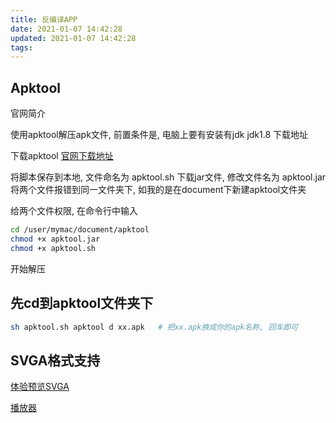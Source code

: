 ```yaml
---
title: 反编译APP
date: 2021-01-07 14:42:28
updated: 2021-01-07 14:42:28
tags:
---
```



## Apktool

官网简介

使用apktool解压apk文件, 前置条件是, 电脑上要有安装有jdk jdk1.8 下载地址

下载apktool [官网下载地址](https://ibotpeaches.github.io/Apktool/install/)

将脚本保存到本地, 文件命名为 apktool.sh
下载jar文件, 修改文件名为 apktool.jar
将两个文件报错到同一文件夹下, 如我的是在document下新建apktool文件夹

给两个文件权限, 在命令行中输入

```bash
cd /user/mymac/document/apktool
chmod +x apktool.jar
chmod +x apktool.sh
```

开始解压

## 先cd到apktool文件夹下

```bash
sh apktool.sh apktool d xx.apk   # 把xx.apk换成你的apk名称, 回车即可
```

## SVGA格式支持

[体验预览SVGA](https://www.nangonghan.com/svga/)

[播放器](https://github.com/svga/SVGAPlayer-Web)
